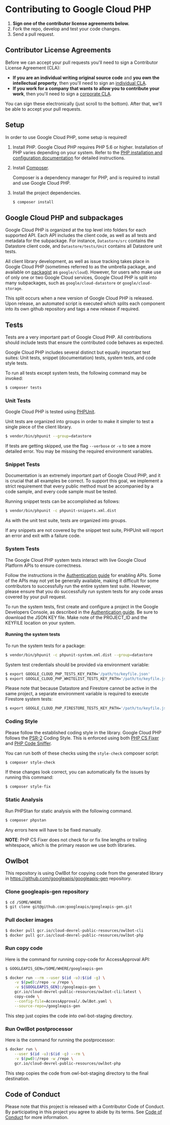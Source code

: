 # Contributing to Google Cloud PHP

1. **Sign one of the contributor license agreements below.**
2. Fork the repo, develop and test your code changes.
3. Send a pull request.

## Contributor License Agreements

Before we can accept your pull requests you'll need to sign a Contributor License Agreement (CLA):

- **If you are an individual writing original source code** and **you own the intellectual property**, then you'll need to sign an [individual CLA](https://developers.google.com/open-source/cla/individual).
- **If you work for a company that wants to allow you to contribute your work**, then you'll need to sign a [corporate CLA](https://developers.google.com/open-source/cla/corporate).

You can sign these electronically (just scroll to the bottom). After that, we'll be able to accept your pull requests.

## Setup

In order to use Google Cloud PHP, some setup is required!

1. Install PHP.
    Google Cloud PHP requires PHP 5.6 or higher. Installation of PHP varies depending on your system. Refer to the [PHP installation and configuration documentation](http://php.net/manual/en/install.php) for detailed instructions.

2. Install [Composer](https://getcomposer.org/download/).

    Composer is a dependency manager for PHP, and is required to install and use Google Cloud PHP.

3. Install the project dependencies.

    ```sh
    $ composer install
    ```

## Google Cloud PHP and subpackages

Google Cloud PHP is organized at the top level into folders for each supported API. Each API includes the client code, as well as all tests and metadata for the subpackage. For instance, `Datastore/src` contains the Datastore client code, and `Datastore/tests/Unit` contains all Datastore unit tests.

All client library development, as well as issue tracking takes place in Google Cloud PHP (sometimes referred to as the umbrella package, and available on [packagist](https://packagist.org/packages/google/cloud) as `google/cloud`). However, for users who make use of only one or two Google Cloud services, Google Cloud PHP is split into many subpackages, such as `google/cloud-datastore` or `google/cloud-storage`.

This split occurs when a new version of Google Cloud PHP is released. Upon release, an automated script is executed which splits each component into its own github repository and tags a new release if required.

## Tests

Tests are a very important part of Google Cloud PHP. All contributions should include tests that ensure the contributed code behaves as expected.

Google Cloud PHP includes several distinct but equally important test suites: Unit tests, snippet (documentation) tests, system tests, and code style tests.

To run all tests except system tests, the following command may be invoked:

```sh
$ composer tests
```

### Unit Tests

Google Cloud PHP is tested using [PHPUnit](https://phpunit.de).

Unit tests are organized into groups in order to make it simpler to test a single piece of the client library.

``` sh
$ vendor/bin/phpunit --group=datastore
```

If tests are getting skipped, use the flag `--verbose` or `-v` to see a more detailed error. You may be missing the required environment variables.

### Snippet Tests

Documentation is an extremely important part of Google Cloud PHP, and it is crucial that all examples be correct. To support this goal, we implement a strict requirement that every public method must be accompanied by a code sample, and every code sample must be tested.

Running snippet tests can be accomplished as follows:

```sh
$ vendor/bin/phpunit -c phpunit-snippets.xml.dist
```

As with the unit test suite, tests are organized into groups.

If any snippets are not covered by the snippet test suite, PHPUnit will report an error and exit with a failure code.

### System Tests

The Google Cloud PHP system tests interact with live Google Cloud Platform APIs to ensure correctness.

Follow the instructions in the [Authentication guide](AUTHENTICATION.md) for enabling APIs. Some of the APIs may not yet be generally available, making it difficult for some contributors to successfully run the entire system test suite. However, please ensure that you do successfully run system tests for any code areas covered by your pull request.

To run the system tests, first create and configure a project in the Google Developers Console, as described in the [Authentication guide](AUTHENTICATION.md). Be sure to download the JSON KEY file. Make note of the PROJECT_ID and the KEYFILE location on your system.


#### Running the system tests

To run the system tests for a package:

``` sh
$ vendor/bin/phpunit -c phpunit-system.xml.dist --group=datastore
```

System test credentials should be provided via environment variable:

```sh
$ export GOOGLE_CLOUD_PHP_TESTS_KEY_PATH='/path/to/keyfile.json'
$ export GOOGLE_CLOUD_PHP_WHITELIST_TESTS_KEY_PATH='/path/to/keyfile.json'
```

Please note that because Datastore and Firestore cannot be active in the same project, a separate environment variable is required to execute Firestore system tests:

```sh
$ export GOOGLE_CLOUD_PHP_FIRESTORE_TESTS_KEY_PATH='/path/to/keyfile.json'
```

### Coding Style

Please follow the established coding style in the library. Google Cloud PHP follows the [PSR-2](https://www.php-fig.org/psr/psr-2/) Coding Style.
This is enforced using both [PHP CS Fixer](https://github.com/PHP-CS-Fixer/PHP-CS-Fixer) and [PHP Code Sniffer](https://github.com/squizlabs/PHP_CodeSniffer).

You can run both of these checks using the `style-check` composer script:

```sh
$ composer style-check
```

If these changes look correct, you can automatically fix the issues by running this command:

```sh
$ composer style-fix
```

### Static Analysis

Run PHPStan for static analysis with the following command.

```sh
$ composer phpstan
```

Any errors here will have to be fixed manually.

**NOTE**: PHP CS Fixer does not check for or fix line lengths or trailing whitespace, which is the primary reason we use both libraries.

## Owlbot

This repository is using OwlBot for copying code from the generated library in
https://github.com/googleapis/googleapis-gen repository.

### Clone googleapis-gen repository

```sh
$ cd /SOME/WHERE
$ git clone git@github.com:googleapis/googleapis-gen.git
```

### Pull docker images

```sh
$ docker pull gcr.io/cloud-devrel-public-resources/owlbot-cli
$ docker pull gcr.io/cloud-devrel-public-resources/owlbot-php
```

### Run copy code

Here is the command for running copy-code for AccessApproval API:

```sh
$ GOOGLEAPIS_GEN=/SOME/WHERE/googleapis-gen

$ docker run --rm --user $(id -u):$(id -g) \
	-v $(pwd):/repo -w /repo \
	-v ${GOOGLEAPIS_GEN}:/googleapis-gen \
	gcr.io/cloud-devrel-public-resources/owlbot-cli:latest \
	copy-code \
	--config-file=AccessApproval/.OwlBot.yaml \
	--source-repo=/googleapis-gen
```

This step just copies the code into owl-bot-staging directory.

### Run OwlBot postprocessor

Here is the command for running the postprocessor:

```sh
$ docker run \
	--user $(id -u):$(id -g) --rm \
	-v $(pwd):/repo -w /repo \
	gcr.io/cloud-devrel-public-resources/owlbot-php
```

This step copies the code from owl-bot-staging directory to the final
destination.

## Code of Conduct

Please note that this project is released with a Contributor Code of Conduct. By participating in this project you agree to abide by its terms. See [Code of Conduct](CODE_OF_CONDUCT.md) for more information.
